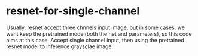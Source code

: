 # resnet-for-single-channel
Usually, resnet accept three chnnels input image, but in some cases, we want keep the pretrained model(both the net and parameters), so this code aims at this case. Accept single channel input, then using the pretrained resnet model to inference graysclae image.
